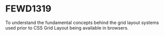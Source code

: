 # FEWD1319
 To understand the fundamental concepts behind the grid layout systems used prior to CSS Grid Layout being available in browsers.

